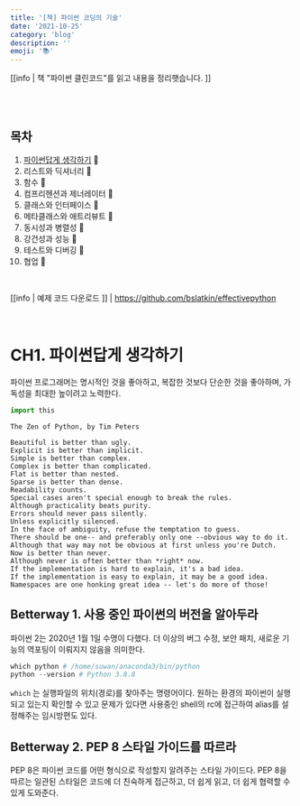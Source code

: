 ```yaml
---
title: '[책] 파이썬 코딩의 기술'
date: '2021-10-25'
category: 'blog'
description: ''
emoji: '📚'
---
```


[[info | 책 "파이썬 클린코드"를 읽고 내용을 정리햇습니다. ]]

<br/>

<br/>

## 목차

1. [파이썬답게 생각하기](#ch1) 🔳
2. 리스트와 딕셔너리 🔳
3. 함수 🔳
4. 컴프리헨션과 제너레이터 🔳
5. 클래스와 인터페이스 🔳
6. 메타클래스와 애트리뷰트 🔳
7. 동시성과 병렬성 🔳
8. 강건성과 성능 🔳
9. 테스트와 디버깅 🔳
10. 협업 🔳

<br/>

[[info | 예제 코드 다운로드 ]]
| https://github.com/bslatkin/effectivepython

<br/>



<a id="ch1"></a>

# CH1. 파이썬답게 생각하기

파이썬 프로그래머는 명시적인 것을 좋아하고, 복잡한 것보다 단순한 것을 좋아하며, 가독성을 최대한 높이려고 노력한다.

```python
import this
```

```
The Zen of Python, by Tim Peters

Beautiful is better than ugly.
Explicit is better than implicit.
Simple is better than complex.
Complex is better than complicated.
Flat is better than nested.
Sparse is better than dense.
Readability counts.
Special cases aren't special enough to break the rules.
Although practicality beats purity.
Errors should never pass silently.
Unless explicitly silenced.
In the face of ambiguity, refuse the temptation to guess.
There should be one-- and preferably only one --obvious way to do it.
Although that way may not be obvious at first unless you're Dutch.
Now is better than never.
Although never is often better than *right* now.
If the implementation is hard to explain, it's a bad idea.
If the implementation is easy to explain, it may be a good idea.
Namespaces are one honking great idea -- let's do more of those!
```

## Betterway 1. 사용 중인 파이썬의 버전을 알아두라

파이썬 2는 2020년 1월 1일 수명이 다했다. 더 이상의 버그 수정, 보안 패치, 새로운 기능의 역포팅이 이뤄지지 않음을 의미한다. 

```python
which python # /home/suwan/anaconda3/bin/python
python --version # Python 3.8.8
```

`which` 는 실행파일의 위치(경로)를 찾아주는 명령어이다. 원하는 환경의 파이썬이 실행되고 있는지 확인할 수 있고 문제가 있다면 사용중인 shell의 rc에 접근하여 alias를 설정해주는 임시방편도 있다.



## Betterway 2. PEP 8 스타일 가이드를 따르라

PEP 8은 파이썬 코드를 어떤 형식으로 작성할지 알려주는 스타일 가이드다. PEP 8을 따르는 일관된 스타일은 코드에 더 친숙하게 접근하고, 더 쉽게 읽고, 더 쉽게 협력할 수 있게 도와준다. 



